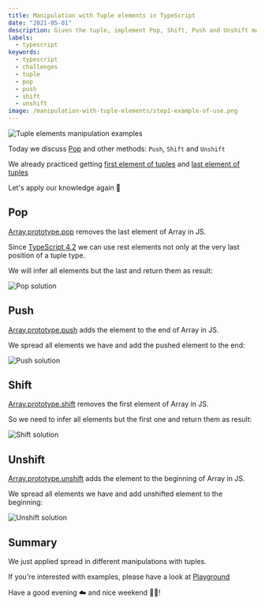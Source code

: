 ```yaml
---
title: Manipulation with Tuple elements in TypeScript
date: "2021-05-01"
description: Given the tuple, implement Pop, Shift, Push and Unshift methods like Array.prototype has
labels:
  - typescript
keywords:
  - typescript
  - challenges
  - tuple
  - pop
  - push
  - shift
  - unshift
image: /manipulation-with-tuple-elements/step1-example-of-use.png
---
```


![Tuple elements manipulation examples](/manipulation-with-tuple-elements/step1-example-of-use.png)

Today we discuss [Pop](https://github.com/type-challenges/type-challenges/blob/master/questions/16-medium-pop/README.md) and other methods: `Push`, `Shift` and `Unshift`

We already practiced getting [first element of tuples](/2021-04-08-infer-first-element/) and [last element of tuples](/2021-04-29-infer-last-element/)

Let's apply our knowledge again 💪

## Pop

[Array.prototype.pop](https://developer.mozilla.org/en-US/docs/Web/JavaScript/Reference/Global_Objects/Array/pop) removes the last element of Array in JS.

Since [TypeScript 4.2](https://devblogs.microsoft.com/typescript/announcing-typescript-4-2/#non-trailing-rests) we can use rest elements not only at the very last position of a tuple type.

We will infer all elements but the last and return them as result:

![Pop solution](/manipulation-with-tuple-elements/step2-pop-solution.png)

## Push

[Array.prototype.push](https://developer.mozilla.org/en-US/docs/Web/JavaScript/Reference/Global_Objects/Array/push) adds the element to the end of Array in JS.

We spread all elements we have and add the pushed element to the end:

![Push solution](/manipulation-with-tuple-elements/step3-push-solution.png)

## Shift

[Array.prototype.shift](https://developer.mozilla.org/en-US/docs/Web/JavaScript/Reference/Global_Objects/Array/shift) removes the first element of Array in JS.

So we need to infer all elements but the first one and return them as result:

![Shift solution](/manipulation-with-tuple-elements/step4-shift-solution.png)

## Unshift

[Array.prototype.unshift](https://developer.mozilla.org/en-US/docs/Web/JavaScript/Reference/Global_Objects/Array/unshift) adds the element to the beginning of Array in JS.

We spread all elements we have and add unshifted element to the beginning:

![Unshift solution](/manipulation-with-tuple-elements/step5-unshift-solution.png)

## Summary

We just applied spread in different manipulations with tuples.

If you're interested with examples, please have a look at [Playground](https://www.typescriptlang.org/play?#code/PQKgUABBCMBsEFoIAUD2AHSiE91gRgJ4QCCAdgC4AWqZxAYgK4QAUAAgIaUBmjAlBADEAWwCmAEwCWjYUI4AneR0JYsg9RACKjUQGcKk2qqgA+CABVC6UQGUAxvMnoKEACwA6AAwRJuiPNE7VGExMnEJHzIIal8IOyoOABtE0TIAc1FjCABJYXQU0JcOCAyyUUc7CAADNHQAHnMTKuiElwoOAGs9CC5SRWVq82aucX9RCkZ5Mj9ekn7iAHdJalRGF2WAcj9Ejn0IUQLUincs+lR5fYAPDjyUrKqHil0sCitRHsVoCABeCABtDYcDYAGggG3wILBdkhG3EGwAui83h95AAmH7-ADMoNRoOgiKgSOsYy+v1qdQU8mgZmAwCu1jsFAiFFQEHw7wBQNB4Jh0IJ0WRAXRZIwFMUqJpdNElwZTNGLLZHOxEFR-IeVSyIBAAFFLhQlFqAFwQGySYSSHbyRKEUF2XqEVY+W6iQrVGxUSTcChVUE1Ri6KjDMLVACq0w9XuGfgWB0SAH4smYAGqSUQLCC0CAAcWWAAlGPhjVQKBR0LpDbSnvF3AArXTuc5pYBwMAgYBgDugCAAfV7ff7fYgAE1VhcAMKocIQXPld4D+e9iBtjuvYnk8xXJlhGZ0P7wsy-DfSrfiPx-dwXyRkbjlCDaw6UXSgq83i7d-lxu8Pp5YY17gDcYCru8yD+lQDSbqkp49Lu8KgiGB7-Be7jmPB8KAcBJoRhQEHHlBO6EHuiFHnq+H-C+t7dqCyEURc94ukcugfl+DGPr+-zoUByJhgGno4SRJ4EXu8GIX8IbURe5icR2YBdgu84WHoLhjrs3TyQOS7tma6DnC4ADed4AI6MEkoK6rKEAAL4QNw8jBGCbDAQg8RJCk6R6MAawWroGwrsidq6N0vx-FgtIQDpmBQOZgQ4dqxlJHU5JEaCREmMCWDRYydRxSZiSJaKfzKriMD7ilRX7mlGUyjF2XxXlSWAjCELctC3JwqCpX-I13LNVCCImJVUBhegYFVbKtW5YlYF1MJMBpf8+IDelUXVVlOUJaBAYzeVeLzYVOJ4hVy13qtsV1VNW2ck1vIIm1Gx7d1YK9RsrVgnCR2hXSvFemNNXrXl7p8TNnWpcdmVnZNgNettB0lXtxWLYNJ3jf9dRQzhV09Tdd0dQ9z2vbC-VI2FjDhnxv1redPHYcDu0pYjYOnRNCXU0DfwI3BECYntRWHUtFMQyzZPQwC+Mwu93JAg9XJPdjb1E+liIyXJ6mDkw8jULeNhMmWPaq4uy6gFgZjugo7wOpMEC6KgiRebQ5YQMWpblpWujVnWDbyE2cDAFwugxvIxsQCmaZWzbdvTEWJZlhWwBVlQtb1o2zawMA1u2wY9tBwAsuc7xjgkySpBkDtOzHrvu0nXutu2YBAA)

Have a good evening ☁️ and nice weekend 💃🕺!
